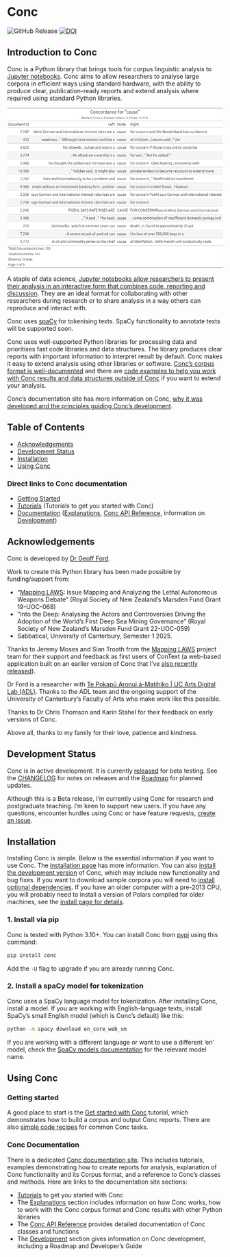 # Conc


<!-- WARNING: THIS FILE WAS AUTOGENERATED! DO NOT EDIT! -->

![GitHub
Release](https://img.shields.io/github/v/release/polsci/conc.png)
[![DOI](https://zenodo.org/badge/DOI/10.5281/zenodo.16358752.svg)](https://zenodo.org/doi/10.5281/zenodo.16358752)

## Introduction to Conc

Conc is a Python library that brings tools for corpus linguistic
analysis to [Jupyter notebooks](https://docs.jupyter.org/en/latest/).
Conc aims to allow researchers to analyse large corpora in efficient
ways using standard hardware, with the ability to produce clear,
publication-ready reports and extend analysis where required using
standard Python libraries.

<img
src="https://raw.githubusercontent.com/polsci/conc/refs/heads/master/nbs/50_conc-5.png"
data-fig-align="left" alt="Example Concordance" />

A staple of data science, [Jupyter notebooks allow researchers to
present their analysis in an interactive form that combines code,
reporting and
discussion](https://docs.jupyter.org/en/latest/#what-is-a-notebook).
They are an ideal format for collaborating with other researchers during
research or to share analysis in a way others can reproduce and interact
with.

Conc uses [spaCy](https://spacy.io/) for tokenising texts. SpaCy
functionality to annotate texts will be supported soon.

Conc uses well-supported Python libraries for processing data and
prioritises fast code libraries and data structures. The library
produces clear reports with important information to interpret result by
default. Conc makes it easy to extend analysis using other libraries or
software. [Conc’s corpus format is
well-documented](https://geoffford.nz/conc/explanations/anatomy.html)
and there are [code examples to help you work with Conc results and data
structures outside of
Conc](https://geoffford.nz/conc/tutorials/recipes.html) if you want to
extend your analysis.

Conc’s documentation site has more information on Conc, [why it was
developed and the principles guiding Conc’s
development](https://geoffford.nz/conc/explanations/why.html).

## Table of Contents

- [Acknowledgements](#acknowledgements)  
- [Development Status](#development-status)  
- [Installation](#installation)  
- [Using Conc](#using-conc)

### Direct links to Conc documentation

- [Getting Started](https://geoffford.nz/conc/tutorials/start.html)  
- [Tutorials](https://geoffford.nz/conc/tutorials) (Tutorials to get you
  started with Conc)  
- [Documentation](https://geoffford.nz/conc/)
  ([Explanations](https://geoffford.nz/conc/explanations), [Conc API
  Reference](https://geoffford.nz/conc/api), information on
  [Development](https://geoffford.nz/conc/development))

## Acknowledgements

Conc is developed by [Dr Geoff Ford](https://geoffford.nz/).

Work to create this Python library has been made possible by
funding/support from:

- “[Mapping LAWS](https://mappinglaws.net/): Issue Mapping and Analyzing
  the Lethal Autonomous Weapons Debate” (Royal Society of New Zealand’s
  Marsden Fund Grant 19-UOC-068)  
- “Into the Deep: Analysing the Actors and Controversies Driving the
  Adoption of the World’s First Deep Sea Mining Governance” (Royal
  Society of New Zealand’s Marsden Fund Grant 22-UOC-059)
- Sabbatical, University of Canterbury, Semester 1 2025.

Thanks to Jeremy Moses and Sian Troath from the [Mapping
LAWS](https://mappinglaws.net/) project team for their support and
feedback as first users of ConText (a web-based application built on an
earlier version of Conc that I’ve [also recently
released](https://github.com/polsci/ConText)).

Dr Ford is a researcher with [Te Pokapū Aronui ā-Matihiko \| UC Arts
Digital Lab (ADL)](https://artsdigitallab.canterbury.ac.nz/). Thanks to
the ADL team and the ongoing support of the University of Canterbury’s
Faculty of Arts who make work like this possible.

Thanks to Dr Chris Thomson and Karin Stahel for their feedback on early
versions of Conc.

Above all, thanks to my family for their love, patience and kindness.

## Development Status

Conc is in active development. It is currently
[released](https://pypi.org/project/conc) for beta testing. See the
[CHANGELOG](CHANGELOG.md) for notes on releases and the
[Roadmap](https://geoffford.nz/development/roadmap.html) for planned
updates.

Although this is a Beta release, I’m currently using Conc for research
and postgraduate teaching. I’m keen to support new users. If you have
any questions, encounter hurdles using Conc or have feature requests,
[create an issue](https://github.com/polsci/conc/issues/new).

## Installation

Installing Conc is simple. Below is the essential information if you
want to use Conc. The [installation
page](https://geoffford.nz/conc/tutorials/install.html) has more
information. You can also [install the development
version](https://geoffford.nz/conc/tutorials/install.html#install-the-development-version)
of Conc, which may include new functionality and bug fixes. If you want
to download sample corpora you will need to [install optional
dependencies](https://geoffford.nz/conc/tutorials/install.html#install-optional-dependencies).
If you have an older computer with a pre-2013 CPU, you will probably
need to install a version of Polars compiled for older machines, see the
[install page for
details](https://geoffford.nz/conc/tutorials/install.html#pre-2013-cpu-install-polars-with-support-for-older-machines).

### 1. Install via pip

Conc is tested with Python 3.10+. You can install Conc from
[pypi](https://pypi.org/project/conc) using this command:

``` sh
pip install conc
```

Add the `-U` flag to upgrade if you are already running Conc.

### 2. Install a spaCy model for tokenization

Conc uses a SpaCy language model for tokenization. After installing
Conc, install a model. If you are working with English-language texts,
install SpaCy’s small English model (which is Conc’s default) like this:

``` sh
python -m spacy download en_core_web_sm
```

If you are working with a different language or want to use a different
‘en’ model, check the [SpaCy models
documentation](https://spacy.io/models/) for the relevant model name.

## Using Conc

### Getting started

A good place to start is the [Get started with
Conc](https://geoffford.nz/conc/tutorials/start.html) tutorial, which
demonstrates how to build a corpus and output Conc reports. There are
also [simple code
recipes](https://geoffford.nz/conc/tutorials/recipes.html) for common
Conc tasks.

### Conc Documentation

There is a dedicated [Conc documentation
site](https://geoffford.nz/conc/). This includes tutorials, examples
demonstrating how to create reports for analysis, explanation of Conc
functionality and its Corpus format, and a reference to Conc’s classes
and methods. Here are links to the documentation site sections:

- [Tutorials](https://geoffford.nz/conc/tutorials) to get you started
  with Conc  
- The [Explanations](https://geoffford.nz/conc/explanations) section
  includes information on how Conc works, how to work with the Conc
  corpus format and Conc results with other Python libraries  
- The [Conc API Reference](https://geoffford.nz/conc/api) provides
  detailed documentation of Conc classes and functions  
- The [Development](https://geoffford.nz/conc/development) section gives
  information on Conc development, including a Roadmap and Developer’s
  Guide
